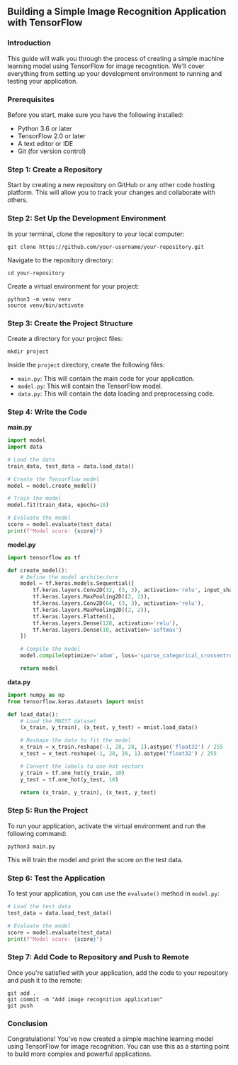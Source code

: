 ## Building a Simple Image Recognition Application with TensorFlow

### Introduction

This guide will walk you through the process of creating a simple machine learning model using TensorFlow for image recognition. We'll cover everything from setting up your development environment to running and testing your application.

### Prerequisites

Before you start, make sure you have the following installed:

* Python 3.6 or later
* TensorFlow 2.0 or later
* A text editor or IDE
* Git (for version control)

### Step 1: Create a Repository

Start by creating a new repository on GitHub or any other code hosting platform. This will allow you to track your changes and collaborate with others.

### Step 2: Set Up the Development Environment

In your terminal, clone the repository to your local computer:

```
git clone https://github.com/your-username/your-repository.git
```

Navigate to the repository directory:

```
cd your-repository
```

Create a virtual environment for your project:

```
python3 -m venv venv
source venv/bin/activate
```

### Step 3: Create the Project Structure

Create a directory for your project files:

```
mkdir project
```

Inside the `project` directory, create the following files:

* `main.py`: This will contain the main code for your application.
* `model.py`: This will contain the TensorFlow model.
* `data.py`: This will contain the data loading and preprocessing code.

### Step 4: Write the Code

**main.py**

```python
import model
import data

# Load the data
train_data, test_data = data.load_data()

# Create the TensorFlow model
model = model.create_model()

# Train the model
model.fit(train_data, epochs=10)

# Evaluate the model
score = model.evaluate(test_data)
print(f"Model score: {score}")
```

**model.py**

```python
import tensorflow as tf

def create_model():
    # Define the model architecture
    model = tf.keras.models.Sequential([
        tf.keras.layers.Conv2D(32, (3, 3), activation='relu', input_shape=(28, 28, 1)),
        tf.keras.layers.MaxPooling2D((2, 2)),
        tf.keras.layers.Conv2D(64, (3, 3), activation='relu'),
        tf.keras.layers.MaxPooling2D((2, 2)),
        tf.keras.layers.Flatten(),
        tf.keras.layers.Dense(128, activation='relu'),
        tf.keras.layers.Dense(10, activation='softmax')
    ])

    # Compile the model
    model.compile(optimizer='adam', loss='sparse_categorical_crossentropy', metrics=['accuracy'])

    return model
```

**data.py**

```python
import numpy as np
from tensorflow.keras.datasets import mnist

def load_data():
    # Load the MNIST dataset
    (x_train, y_train), (x_test, y_test) = mnist.load_data()

    # Reshape the data to fit the model
    x_train = x_train.reshape(-1, 28, 28, 1).astype('float32') / 255
    x_test = x_test.reshape(-1, 28, 28, 1).astype('float32') / 255

    # Convert the labels to one-hot vectors
    y_train = tf.one_hot(y_train, 10)
    y_test = tf.one_hot(y_test, 10)

    return (x_train, y_train), (x_test, y_test)
```

### Step 5: Run the Project

To run your application, activate the virtual environment and run the following command:

```
python3 main.py
```

This will train the model and print the score on the test data.

### Step 6: Test the Application

To test your application, you can use the `evaluate()` method in `model.py`:

```python
# Load the test data
test_data = data.load_test_data()

# Evaluate the model
score = model.evaluate(test_data)
print(f"Model score: {score}")
```

### Step 7: Add Code to Repository and Push to Remote

Once you're satisfied with your application, add the code to your repository and push it to the remote:

```
git add .
git commit -m "Add image recognition application"
git push
```

### Conclusion

Congratulations! You've now created a simple machine learning model using TensorFlow for image recognition. You can use this as a starting point to build more complex and powerful applications.